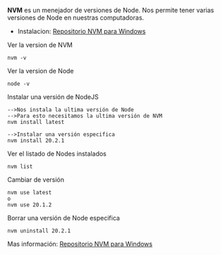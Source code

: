 **NVM** es un menejador de versiones de Node. Nos permite tener varias versiones de Node en nuestras computadoras.

- Instalacion: [Repositorio NVM para Windows](https://github.com/coreybutler/nvm-windows?tab=readme-ov-file)

Ver la version de NVM
```
nvm -v
```
Ver la version de Node
```
node -v
```

Instalar una versión de NodeJS
```
-->Nos instala la ultima versión de Node 
-->Para esto necesitamos la ultima versión de NVM 
nvm install latest 

-->Instalar una versión especifica
nvm install 20.2.1
```
Ver el listado de Nodes instalados
```
nvm list
```
Cambiar de versión
```
nvm use latest
o
nvm use 20.1.2
```
Borrar una versión de Node especifica
```
nvm uninstall 20.2.1
```
Mas información: [Repositorio NVM para Windows](https://github.com/coreybutler/nvm-windows?tab=readme-ov-file)